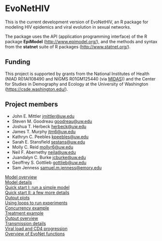 # EvoNetHIV  

This is the current development version of EvoNetHIV, an R package for modeling HIV epidemics and viral evolution in sexual networks. 

The package uses the API (application programming interface) of the R package **EpiModel** (http://www.epimodel.org/), and the methods and syntax from the **statnet** suite of R packages (http://www.statnet.org/).

## Funding  

This project is supported by grants from the National Institutes of Health (NIAD R01AI108490 and NIGMS R01GM125440 (via [MIDAS](https://www.nigms.nih.gov/Research/specificareas/MIDAS/Pages/default.aspx))) and the Center for Studies in Demography and Ecology at the University of Washington (https://csde.washington.edu/). 

## Project members  

* John E. Mittler <jmittler@uw.edu>
* Steven M. Goodreau <goodreau@uw.edu>
* Joshua T. Herbeck <herbeck@uw.edu>
* James T. Murphy <jtm6@uw.edu>
* Kathryn C. Peebles <kpeebles@uw.edu>
* Sarah E. Stansfield <sestans@uw.edu>
* Molly C. Reid <mollyr6@uw.edu>
* Neil F. Abernethy <neila@uw.edu>
* Juandalyn C. Burke <jcburke@uw.edu>
* Geoffrey S. Gottlieb <gottlieb@uw.edu>
* Sam Jenness <samuel.m.jenness@emory.edu>

[Model overview](https://github.com/EvoNetHIV/EvoNet/blob/master/documentation/Model_overview.md)  
[Model details](https://evonethiv.github.io/EvoNetHIV/documentation/Model_details.html)    
[Quick start I: run a simple model](https://github.com/EvoNetHIV/EvoNet/blob/master/documentation/Quick%20start.md)    
[Quick start II: a few more details](https://github.com/EvoNetHIV/EvoNetHIV/blob/master/documentation/Model_Basics_Overview.md)    
[Output plots](https://github.com/EvoNetHIV/EvoNetHIV/blob/master/documentation/output_plots_overview.md)  
[Using loops to run experiments](https://github.com/EvoNetHIV/EvoNetHIV/blob/master/documentation/loops_example.md)  
[Concurrency example](https://github.com/EvoNetHIV/EvoNetHIV/blob/master/documentation/concurrency_example.md)  
[Treatment example](https://github.com/EvoNetHIV/EvoNetHIV/blob/master/documentation/treatment_example.md)  
[Output overview](https://github.com/EvoNetHIV/EvoNetHIV/blob/master/documentation/Output_overview.md)  
[Transmission details](https://github.com/EvoNetHIV/EvoNetHIV/blob/master/documentation/trans_details.md)  
[Viral load and CD4 progression](https://github.com/EvoNetHIV/EvoNetHIV/blob/master/documentation/vlcd4.md)  
[Overview of EvoNet functions](https://github.com/EvoNetHIV/EvoNetHIV/blob/master/documentation/fxn_list.md)  



